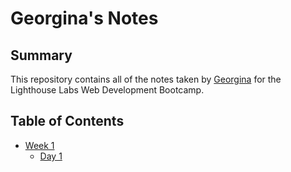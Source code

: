 # Georgina's Notes
## Summary  

This repository contains all of the notes taken by [Georgina](https://github.com/gbadahub/Notes) for the Lighthouse Labs Web Development Bootcamp.
## Table of Contents 
* [Week 1](/Week_1)
  * [Day 1](/Week_1/Day_1)